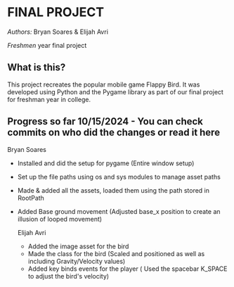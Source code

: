 # **FINAL PROJECT**


*Authors:* Bryan Soares & Elijah Avri

*Freshmen* year final project 





## What is this? 
This project recreates the popular mobile game Flappy Bird. It was developed using Python and the Pygame library as part of our final project for freshman year in college.

## Progress so far 10/15/2024 - You can check commits on who did the changes or read it here 

Bryan Soares 
- Installed and did the setup for pygame (Entire window setup)
- Set up the file paths using os and sys modules to manage asset paths
- Made & added all the assets, loaded them using the path stored in RootPath
- Added Base ground movement (Adjusted base_x position to create an illusion of looped movement)

  Elijah Avri
  - Added the image asset for the bird 
  - Made the class for the bird (Scaled and positioned as well as including Gravity/Velocity values)
  - Added key binds events for the player ( Used the spacebar K_SPACE to adjust the bird's velocity)
            
